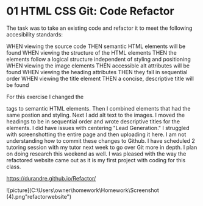# 01 HTML CSS Git: Code Refactor

The task was to take an existing code and refactor it to meet the following accesibility standards:

WHEN viewing the source code
THEN semantic HTML elements will be found
WHEN viewing the structure of the HTML elements
THEN the elements follow a logical structure independent of styling and positioning
WHEN viewing the image elements
THEN accessible alt attributes will be found
WHEN viewing the heading attributes
THEN they fall in sequential order
WHEN viewing the title element
THEN a concise, descriptive title will be found

For this exercise I changed the <div> tags to semantic HTML elements. Then I combined elements that had the same postion and styling. Next I add alt text to the images. I moved the headings to be in sequential order and wrote descriptive titles for the elements. I did have issues with centering "Lead Generation." I struggled with screenshotting the entire page and then uploading it here. I am not understanding how to commit these changes to Github. I have scheduled 2 tutoring session with my tutor next week to go over Git more in depth. I plan on doing research this weekend as well. I was pleased with the way the refactored website came out as it is my first project with coding for this class.

https://durandre.github.io/Refactor/

![picture](C:\Users\owner\homework\Homework\Screenshot (4).png"refactorwebsite")